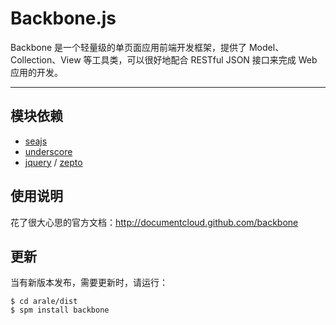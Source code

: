 
# Backbone.js

Backbone 是一个轻量级的单页面应用前端开发框架，提供了 Model、Collection、View
等工具类，可以很好地配合 RESTful JSON 接口来完成 Web 应用的开发。

---


## 模块依赖

 - [seajs](seajs/README.md)
 - [underscore](underscore/README.md)
 - [jquery](jquery/README.md) / [zepto](zepto/README.md)


## 使用说明

花了很大心思的官方文档：<http://documentcloud.github.com/backbone>


## 更新

当有新版本发布，需要更新时，请运行：

```
$ cd arale/dist
$ spm install backbone
```
